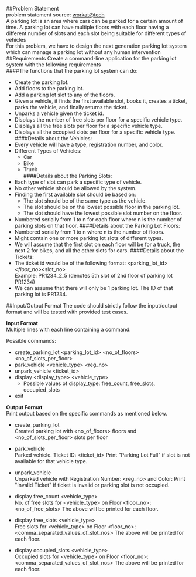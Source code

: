 ##Problem Statement  
problem statement source: [workat@tech](https://workat.tech/machine-coding/practice/design-parking-lot-qm6hwq4wkhp8)  
A parking lot is an area where cars can be parked for a certain amount of time. A parking lot can have multiple floors with each floor having a different number of slots and each slot being suitable for different types of vehicles  
For this problem, we have to design the next generation parking lot system which can manage a parking lot without any human intervention  
##Requirements
Create a command-line application for the parking lot system with the following requirements  
####The functions that the parking lot system can do:
* Create the parking lot.  
* Add floors to the parking lot.  
* Add a parking lot slot to any of the floors.  
* Given a vehicle, it finds the first available slot, books it, creates a ticket, parks the vehicle, and finally returns the ticket.  
* Unparks a vehicle given the ticket id.  
* Displays the number of free slots per floor for a specific vehicle type.  
* Displays all the free slots per floor for a specific vehicle type.  
* Displays all the occupied slots per floor for a specific vehicle type.  
####Details about the Vehicles:  
* Every vehicle will have a type, registration number, and color.
* Different Types of Vehicles:  
  * Car  
  * Bike  
  * Truck  
####Details about the Parking Slots:
* Each type of slot can park a specific type of vehicle.
* No other vehicle should be allowed by the system.
* Finding the first available slot should be based on:
  * The slot should be of the same type as the vehicle.
  * The slot should be on the lowest possible floor in the parking lot.
  * The slot should have the lowest possible slot number on the floor.
* Numbered serially from 1 to n for each floor where n is the number of parking slots on that floor.
####Details about the Parking Lot Floors:
* Numbered serially from 1 to n where n is the number of floors.
* Might contain one or more parking lot slots of different types.
* We will assume that the first slot on each floor will be for a truck, the next 2 for bikes, and all the other slots for cars.
####Details about the Tickets:
* The ticket id would be of the following format:
  <parking_lot_id>_<floor_no>_<slot_no>  
  Example: PR1234_2_5 (denotes 5th slot of 2nd floor of parking lot PR1234)  
* We can assume that there will only be 1 parking lot. The ID of that parking lot is PR1234.

##Input/Output Format
The code should strictly follow the input/output format and will be tested with provided test cases.  

**Input Format**  
Multiple lines with each line containing a command.  

Possible commands:  

* create_parking_lot <parking_lot_id> <no_of_floors> <no_of_slots_per_floor>
* park_vehicle <vehicle_type> <reg_no> <color>
* unpark_vehicle <ticket_id>
* display <display_type> <vehicle_type>
  * Possible values of display_type: free_count, free_slots, occupied_slots
* exit

**Output Format**  
Print output based on the specific commands as mentioned below.

* create_parking_lot  
Created parking lot with <no_of_floors> floors and <no_of_slots_per_floor> slots per floor

* park_vehicle  
Parked vehicle. Ticket ID: <ticket_id>
Print "Parking Lot Full" if slot is not available for that vehicle type.

* unpark_vehicle  
Unparked vehicle with Registration Number: <reg_no> and Color: <color>
Print "Invalid Ticket" if ticket is invalid or parking slot is not occupied.

* display free_count <vehicle_type>  
No. of free slots for <vehicle_type> on Floor <floor_no>: <no_of_free_slots>
The above will be printed for each floor.

* display free_slots <vehicle_type>  
Free slots for <vehicle_type> on Floor <floor_no>: <comma_separated_values_of_slot_nos>
The above will be printed for each floor.

* display occupied_slots <vehicle_type>  
Occupied slots for <vehicle_type> on Floor <floor_no>: <comma_separated_values_of_slot_nos>
The above will be printed for each floor.